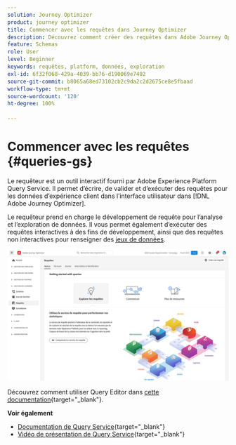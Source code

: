 ```yaml
---
solution: Journey Optimizer
product: journey optimizer
title: Commencer avec les requêtes dans Journey Optimizer
description: Découvrez comment créer des requêtes dans Adobe Journey Optimizer
feature: Schemas
role: User
level: Beginner
keywords: requêtes, platform, données, exploration
exl-id: 6f32f068-429a-4039-bb76-d190069e7402
source-git-commit: b8065a68ed73102cb2c9da2c2d2675ce8e5fbaad
workflow-type: tm+mt
source-wordcount: '120'
ht-degree: 100%

---
```


# Commencer avec les requêtes {#queries-gs}

Le requêteur est un outil interactif fourni par Adobe Experience Platform Query Service. Il permet d’écrire, de valider et d’exécuter des requêtes pour les données d’expérience client dans l’interface utilisateur dans [!DNL Adobe Journey Optimizer].

Le requêteur prend en charge le développement de requête pour l’analyse et l’exploration de données. Il vous permet également d’exécuter des requêtes interactives à des fins de développement, ainsi que des requêtes non interactives pour renseigner des [jeux de données](get-started-datasets.md).

![](assets/queries-home.png)

Découvrez comment utiliser Query Editor dans [cette documentation](https://experienceleague.adobe.com/docs/experience-platform/query/ui/user-guide.html?lang=fr){target="_blank"}.

**Voir également**

* [Documentation de Query Service](https://experienceleague.adobe.com/docs/experience-platform/query/home.html?lang=fr){target="_blank"}
* [Vidéo de présentation de Query Service](https://experienceleague.adobe.com/docs/platform-learn/tutorials/queries/understanding-query-service.html?lang=fr){target="_blank"}
